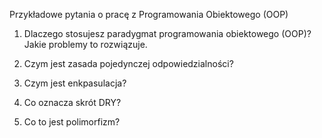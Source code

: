 Przykładowe pytania o pracę z Programowania Obiektowego (OOP)

1. Dlaczego stosujesz paradygmat programowania obiektowego (OOP)? Jakie problemy to rozwiązuje.

2. Czym jest zasada pojedynczej odpowiedzialności?

3. Czym jest enkpasulacja?

4. Co oznacza skrót DRY?

5. Co to jest polimorfizm?